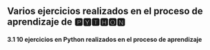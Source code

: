 ## Varios ejercicios realizados en el proceso de aprendizaje de 🅿🆈🆃🅷🅾🅽


#### 3.1 10 ejercicios en Python realizados en el proceso de aprendizaje

